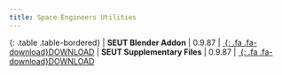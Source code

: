 ```yaml
---
title: Space Engineers Utilities
---
```


<div class="table-responsive">

{: .table .table-bordered}
| **SEUT Blender Addon** | 0.9.87 | [*&nbsp;*{: .fa .fa-download}DOWNLOAD](https://github.com/enenra/space-engineers-utilities/releases/download/v0.9.87/space_engineers_utilities_0_9_87.zip)
| **SEUT Supplementary Files** | 0.9.87 | [*&nbsp;*{: .fa .fa-download}DOWNLOAD](https://github.com/enenra/space-engineers-utilities/releases/download/v0.9.87/SEUT.zip)

</div>
